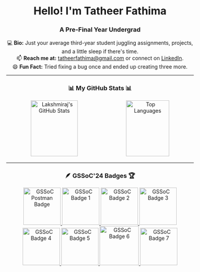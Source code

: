 <h1 align="center"> Hello! I'm Tatheer Fathima </h1>  
<h3 align="center"> A Pre-Final Year Undergrad </h3>  

<p align="center">
  💻 <b>Bio:</b> Just your average third-year student juggling assignments, projects, and a little sleep if there's time.  
  <br>
  📫 <b>Reach me at:</b> <a href="mailto:tatheerfathima2004@gmail.com">tatheerfathima@gmail.com</a> or connect on <a href="https://linkedin.com/in/tatheer-fathima-5ba16b275">LinkedIn</a>.  
  <br>
  😄 <b>Fun Fact:</b> Tried fixing a bug once and ended up creating three more.
</p>

---
<h3 align="center"> 📊 My GitHub Stats 📊 </h3>  

<p align="center">
  <img src="https://github-readme-stats.vercel.app/api?username=tatheer-fathima&show_icons=true&theme=radical" alt="Lakshmiraj's GitHub Stats" width="50%" height="150px" />  
  <img src="https://github-readme-stats.vercel.app/api/top-langs/?username=tatheer-fathima&layout=compact&theme=radical" alt="Top Languages" width="48%" height="150px" />
</p>

---

<h3 align="center"> 🪶 GSSoC'24 Badges 🏆 </h3>  

<div align="center">
  <a href="https://gssoc.girlscript.tech/leaderboard" target="_blank">
    <img src="https://raw.githubusercontent.com/GSSoC24/Postman-Challenge/main/docs/assets/Postman%20White.png" alt="GSSoC Postman Badge" width="100px" height="100px" />
    <img src="https://raw.githubusercontent.com/GSSoC24/Postman-Challenge/main/docs/assets/1.png" alt="GSSoC Badge 1" width="100px" height="100px" />
    <img src="https://raw.githubusercontent.com/GSSoC24/Postman-Challenge/main/docs/assets/2.png" alt="GSSoC Badge 2" width="100px" height="100px" />
    <img src="https://raw.githubusercontent.com/GSSoC24/Postman-Challenge/main/docs/assets/3.png" alt="GSSoC Badge 3" width="100px" height="100px" />
    <img src="https://raw.githubusercontent.com/GSSoC24/Postman-Challenge/main/docs/assets/4.png" alt="GSSoC Badge 4" width="100px" height="100px" />
    <img src="https://raw.githubusercontent.com/GSSoC24/Postman-Challenge/main/docs/assets/5.png" alt="GSSoC Badge 5" width="100px" height="100px" />
    <img src="https://raw.githubusercontent.com/GSSoC24/Postman-Challenge/main/docs/assets/6.png" alt="GSSoC Badge 6" width="105px" height="105px" />
    <img src="https://raw.githubusercontent.com/GSSoC24/Postman-Challenge/main/docs/assets/7.png" alt="GSSoC Badge 7" width="100px" height="100px" />
  </a>
</div>

